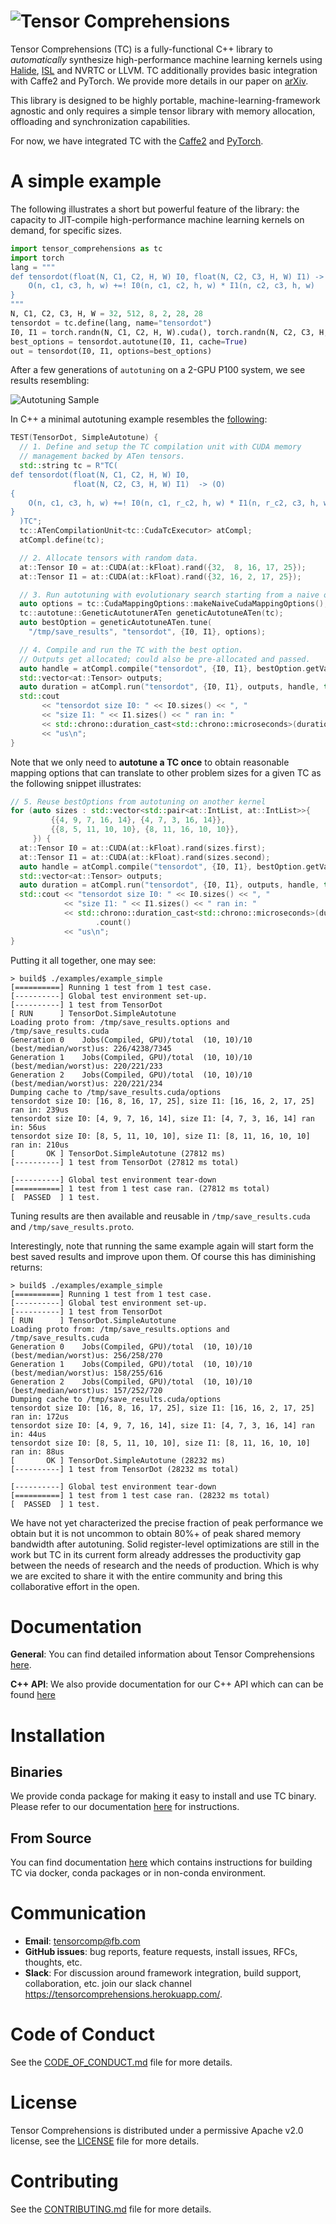 # ![Tensor Comprehensions](docs/source/_static/img/tc-logo-full-color-with-text-2.png)

Tensor Comprehensions (TC) is a fully-functional C++ library to *automatically* synthesize high-performance machine learning kernels using [Halide](https://github.com/halide/Halide), [ISL](http://isl.gforge.inria.fr/) and NVRTC or LLVM. TC additionally provides basic integration with Caffe2 and PyTorch. We provide more details in our paper on [arXiv](https://arxiv.org/abs/1802.04730).

This library is designed to be highly portable, machine-learning-framework agnostic and only requires a simple tensor library with memory allocation, offloading and synchronization capabilities.

For now, we have integrated TC with the [Caffe2](https://github.com/caffe2/caffe2) and [PyTorch](https://github.com/pytorch/pytorch/).

# A simple example

The following illustrates a short but powerful feature of the library: the capacity to JIT-compile high-performance machine learning kernels on demand, for specific sizes.

```python
import tensor_comprehensions as tc
import torch
lang = """
def tensordot(float(N, C1, C2, H, W) I0, float(N, C2, C3, H, W) I1) -> (O) {
    O(n, c1, c3, h, w) +=! I0(n, c1, c2, h, w) * I1(n, c2, c3, h, w)
}
"""
N, C1, C2, C3, H, W = 32, 512, 8, 2, 28, 28
tensordot = tc.define(lang, name="tensordot")
I0, I1 = torch.randn(N, C1, C2, H, W).cuda(), torch.randn(N, C2, C3, H, W).cuda()
best_options = tensordot.autotune(I0, I1, cache=True)
out = tensordot(I0, I1, options=best_options)
```

After a few generations of `autotuning` on a 2-GPU P100 system, we see results resembling:

![Autotuning Sample](docs/source/_static/img/autotuning.png)

In C++ a minimal autotuning example resembles the [following](example/example_tensordot.cc):
```cpp
TEST(TensorDot, SimpleAutotune) {
  // 1. Define and setup the TC compilation unit with CUDA memory
  // management backed by ATen tensors.
  std::string tc = R"TC(
def tensordot(float(N, C1, C2, H, W) I0,
              float(N, C2, C3, H, W) I1)  -> (O)
{
    O(n, c1, c3, h, w) +=! I0(n, c1, r_c2, h, w) * I1(n, r_c2, c3, h, w)
}
  )TC";
  tc::ATenCompilationUnit<tc::CudaTcExecutor> atCompl;
  atCompl.define(tc);

  // 2. Allocate tensors with random data.
  at::Tensor I0 = at::CUDA(at::kFloat).rand({32,  8, 16, 17, 25});
  at::Tensor I1 = at::CUDA(at::kFloat).rand({32, 16, 2, 17, 25});

  // 3. Run autotuning with evolutionary search starting from a naive option.
  auto options = tc::CudaMappingOptions::makeNaiveCudaMappingOptions();
  tc::autotune::GeneticAutotunerATen geneticAutotuneATen(tc);
  auto bestOption = geneticAutotuneATen.tune(
    "/tmp/save_results", "tensordot", {I0, I1}, options);

  // 4. Compile and run the TC with the best option.
  // Outputs get allocated; could also be pre-allocated and passed.
  auto handle = atCompl.compile("tensordot", {I0, I1}, bestOption.getValue());
  std::vector<at::Tensor> outputs;
  auto duration = atCompl.run("tensordot", {I0, I1}, outputs, handle, true);
  std::cout
       << "tensordot size I0: " << I0.sizes() << ", "
       << "size I1: " << I1.sizes() << " ran in: "
       << std::chrono::duration_cast<std::chrono::microseconds>(duration).count()
       << "us\n";
}
```

Note that we only need to **autotune a TC once** to obtain reasonable mapping options
that can translate to other problem sizes for a given TC as the following snippet
illustrates:
```cpp
// 5. Reuse bestOptions from autotuning on another kernel
for (auto sizes : std::vector<std::pair<at::IntList, at::IntList>>{
         {{4, 9, 7, 16, 14}, {4, 7, 3, 16, 14}},
         {{8, 5, 11, 10, 10}, {8, 11, 16, 10, 10}},
     }) {
  at::Tensor I0 = at::CUDA(at::kFloat).rand(sizes.first);
  at::Tensor I1 = at::CUDA(at::kFloat).rand(sizes.second);
  auto handle = atCompl.compile("tensordot", {I0, I1}, bestOption.getValue());
  std::vector<at::Tensor> outputs;
  auto duration = atCompl.run("tensordot", {I0, I1}, outputs, handle, true);
  std::cout << "tensordot size I0: " << I0.sizes() << ", "
            << "size I1: " << I1.sizes() << " ran in: "
            << std::chrono::duration_cast<std::chrono::microseconds>(duration)
                   .count()
            << "us\n";
}
```

Putting it all together, one may see:
```shell
> build$ ./examples/example_simple
[==========] Running 1 test from 1 test case.
[----------] Global test environment set-up.
[----------] 1 test from TensorDot
[ RUN      ] TensorDot.SimpleAutotune
Loading proto from: /tmp/save_results.options and /tmp/save_results.cuda
Generation 0    Jobs(Compiled, GPU)/total  (10, 10)/10   (best/median/worst)us: 226/4238/7345
Generation 1    Jobs(Compiled, GPU)/total  (10, 10)/10   (best/median/worst)us: 220/221/233
Generation 2    Jobs(Compiled, GPU)/total  (10, 10)/10   (best/median/worst)us: 220/221/234
Dumping cache to /tmp/save_results.cuda/options
tensordot size I0: [16, 8, 16, 17, 25], size I1: [16, 16, 2, 17, 25] ran in: 239us
tensordot size I0: [4, 9, 7, 16, 14], size I1: [4, 7, 3, 16, 14] ran in: 56us
tensordot size I0: [8, 5, 11, 10, 10], size I1: [8, 11, 16, 10, 10] ran in: 210us
[       OK ] TensorDot.SimpleAutotune (27812 ms)
[----------] 1 test from TensorDot (27812 ms total)

[----------] Global test environment tear-down
[==========] 1 test from 1 test case ran. (27812 ms total)
[  PASSED  ] 1 test.
```

Tuning results are then available and reusable in ```/tmp/save_results.cuda``` and ```/tmp/save_results.proto```.

Interestingly, note that running the same example again will start form the best saved results and improve upon them.
Of course this has diminishing returns:
```shell
> build$ ./examples/example_simple
[==========] Running 1 test from 1 test case.
[----------] Global test environment set-up.
[----------] 1 test from TensorDot
[ RUN      ] TensorDot.SimpleAutotune
Loading proto from: /tmp/save_results.options and /tmp/save_results.cuda
Generation 0    Jobs(Compiled, GPU)/total  (10, 10)/10   (best/median/worst)us: 256/258/270
Generation 1    Jobs(Compiled, GPU)/total  (10, 10)/10   (best/median/worst)us: 158/255/616
Generation 2    Jobs(Compiled, GPU)/total  (10, 10)/10   (best/median/worst)us: 157/252/720
Dumping cache to /tmp/save_results.cuda/options
tensordot size I0: [16, 8, 16, 17, 25], size I1: [16, 16, 2, 17, 25] ran in: 172us
tensordot size I0: [4, 9, 7, 16, 14], size I1: [4, 7, 3, 16, 14] ran in: 44us
tensordot size I0: [8, 5, 11, 10, 10], size I1: [8, 11, 16, 10, 10] ran in: 88us
[       OK ] TensorDot.SimpleAutotune (28232 ms)
[----------] 1 test from TensorDot (28232 ms total)

[----------] Global test environment tear-down
[==========] 1 test from 1 test case ran. (28232 ms total)
[  PASSED  ] 1 test.
```

We have not yet characterized the precise fraction of peak performance we obtain but it is not uncommon to obtain 80%+ of peak shared memory bandwidth after autotuning. Solid register-level optimizations are still in the work but TC in its current form already addresses the productivity gap between the needs of research and the needs of production. Which is why we are excited to share it with the entire community and bring this collaborative effort in the open.

# Documentation

**General**: You can find detailed information about Tensor Comprehensions [here](https://facebookresearch.github.io/TensorComprehensions/).

**C++ API**: We also provide documentation for our C++ API which can can be found [here](https://facebookresearch.github.io/TensorComprehensions/api/)

# Installation

## Binaries

We provide conda package for making it easy to install and use TC binary. Please refer to our documentation
[here](https://facebookresearch.github.io/TensorComprehensions/framework/pytorch_integration/getting_started.html) for instructions.

## From Source

You can find documentation [here](https://facebookresearch.github.io/TensorComprehensions/) which contains instructions for building TC via docker, conda packages or in non-conda environment.

# Communication

* **Email**: tensorcomp@fb.com
* **GitHub issues**: bug reports, feature requests, install issues, RFCs, thoughts, etc.
* **Slack**: For discussion around framework integration, build support, collaboration, etc. join our slack channel https://tensorcomprehensions.herokuapp.com/.

# Code of Conduct
See the [CODE_OF_CONDUCT.md](CODE_OF_CONDUCT.md) file for more details.

# License
Tensor Comprehensions is distributed under a permissive Apache v2.0 license, see the [LICENSE](LICENSE) file for more details.

# Contributing
See the [CONTRIBUTING.md](CONTRIBUTING.md) file for more details.

